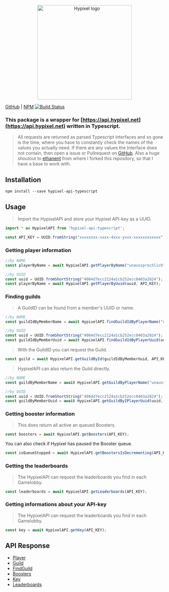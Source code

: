 <p align="center" style="text-align: center;"><img src="https://api.hypixel.net/assets/images/logo.png" width="300" alt="Hypixel logo"/></p>


[GitHub](https://github.com/unaussprechlich/hypixel-api) | [NPM](https://www.npmjs.com/package/hypixel-api-typescript) 
[![Build Status](https://travis-ci.org/unaussprechlich/Hypixel-API-typescript.svg?branch=master)](https://travis-ci.org/unaussprechlich/Hypixel-API-typescript)

### This package is a wrapper for [https://api.hypixel.net](https://api.hypixel.net) written in Typescript. 

>All requests are returned as parsed Typescript interfaces and so gone is the time, where you have to constantly check the names of the values you actually need. If there are any values the Interface does not contain, then open a issue or Pullrequest on [GitHub](“https://github.com/unaussprechlich/hyixel-api”). 
Also a huge shoutout to [ethanent](“https://github.com/ethanent”) from where I forked this repository, so that I have a base to work with.

## Installation

```shell
npm install --save hypixel-api-typescript
```

## Usage

> Import the HypixelAPI and store your Hypixel API-key as a UUID.

```typescript
import * as HypixelAPI from 'hypixel-api-typescript';

const API_KEY = UUID.fromString("xxxxxxxx-xxxx-4xxx-yxxx-xxxxxxxxxxxx")
```

### Getting player information


```typescript
//by NAME
const playerByName = await HypixelAPI.getPlayerByName("unaussprechlich", API_KEY);

//by UUID
const uuid = UUID.fromShortString("4064d7ecc2124a1cb252ecc0403a2824");
const playerByName = await HypixelAPI.getPlayerByUuid(uuid, API_KEY);
```

### Finding guilds

> A GuildID can be found from a member's UUID or name.

```typescript
//by NAME
const guildIdByMemberName = await HypixelAPI.findGuildIdByPlayerName("unaussprechlich", API_KEY);

//by UUID
const uuid = UUID.fromShortString("4064d7ecc2124a1cb252ecc0403a2824");
const guildIdByMemberUuid = await HypixelAPI.findGuildIdByPlayerUuid(uuid, API_KEY);
```

> With the GuildID you can request the Guild.

```typescript
const guild = await HypixelAPI.getGuildById(guildIdByMemberUuid, API_KEY);
```

> HypixelAPI can also return the Guild directly.

```typescript
//by NAME
const guildByMemberName = await HypixelAPI.getGuildByPlayerName("unaussprechlich", API_KEY);

//by UUID
const uuid = UUID.fromShortString("4064d7ecc2124a1cb252ecc0403a2824");
const guildByMemberUuid = await HypixelAPI.getGuildByIPlayerUuid(uuid, API_KEY);
```

### Getting booster information

> This does return all active an queued Boosters. 

```typescript
const boosters = await HypixelAPI.getBoosters(API_KEY);
```

You can also check if Hypixel has paused the Booster queue.

```typescript
const isQueueStopped = await HypixelAPI.getBoostersIsDecrementing(API_KEY);
```

### Getting the leaderboards

> The HypixelAPI can request the leaderboards you find in each Gamelobby.

```typescript
const leaderboards = await HypixelAPI.getLeaderboards(API_KEY);
```

### Getting informations about your API-key

> The HypixelAPI can request the leaderboards you find in each Gamelobby.

```typescript
const key = await HypixelAPI.getKey(API_KEY);
```

## API Response

* [Player](https://github.com/unaussprechlich/Hypixel-API-typescript/tree/master/sry/response/PlayerResponse.ts)
* [Guild](https://github.com/unaussprechlich/Hypixel-API-typescript/tree/master/sry/response/GuildResponse.ts)
* [FindGuild](https://github.com/unaussprechlich/Hypixel-API-typescript/tree/master/sry/response/FindGuildResponse.ts)
* [Boosters](https://github.com/unaussprechlich/Hypixel-API-typescript/tree/master/sry/response/BoostersResponse.ts)
* [Key](https://github.com/unaussprechlich/Hypixel-API-typescript/tree/master/sry/response/KeyReponse.ts)
* [Leaderboards](https://github.com/unaussprechlich/Hypixel-API-typescript/tree/master/sry/response/LeaderboardsResponse.ts)
